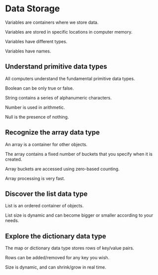 # Data Storage

Variables are containers where we store data.

Variables are stored in specific locations in computer memory.

Variables have different types.

Variables have names.

## Understand primitive data types

All computers understand the fundamental primitive data types.

Boolean can be only true or false.

String contains a series of alphanumeric characters.

Number is used in arithmetic.

Null is the presence of nothing.

## Recognize the array data type

An array is a container for other objects.

The array contains a fixed number of buckets that you specify when it is created.

Array buckets are accessed using zero-based counting.

Array processing is very fast.

## Discover the list data type

List is an ordered container of objects.

List size is dynamic and can become bigger or smaller according to your needs.

## Explore the dictionary data type

The map or dictionary data type stores rows of key/value pairs.

Rows can be added/removed for any key you wish.

Size is dynamic, and can shrink/grow in real time.
